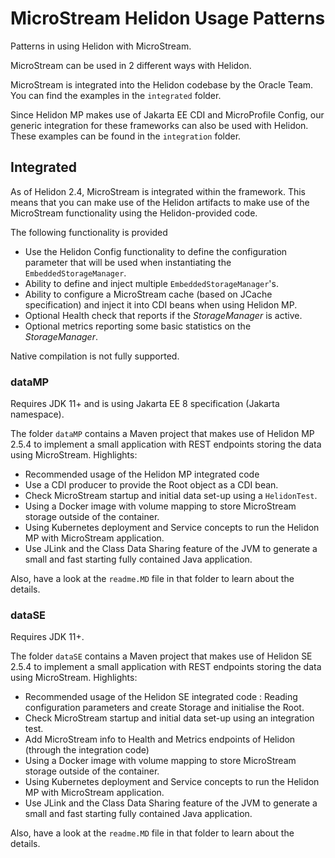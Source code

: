 # MicroStream Helidon Usage Patterns

Patterns in using Helidon with MicroStream.

MicroStream can be used in 2 different ways with Helidon.

MicroStream is integrated into the Helidon codebase by the Oracle Team.  You can find the examples in the `integrated` folder.

Since Helidon MP makes use of Jakarta EE CDI and MicroProfile Config, our generic integration for these frameworks can also be used with Helidon.  These examples can be found in the `integration` folder.


## Integrated

As of Helidon 2.4, MicroStream is integrated within the framework. This means that you can make use of the Helidon artifacts to make use of the MicroStream functionality using the Helidon-provided code.

The following functionality is provided

- Use the Helidon Config functionality to define the configuration parameter that will be used when instantiating the `EmbeddedStorageManager`.
- Ability to define and inject multiple `EmbeddedStorageManager`'s.
- Ability to configure a MicroStream cache (based on JCache specification) and inject it into CDI beans when using Helidon MP.
- Optional Health check that reports if the _StorageManager_ is active.
- Optional metrics reporting some basic statistics on the _StorageManager_.


Native compilation is not fully supported.

### dataMP

Requires JDK 11+ and is using Jakarta EE 8 specification (Jakarta namespace).

The folder `dataMP` contains a Maven project that makes use of Helidon MP 2.5.4 to implement a small application with REST endpoints storing the data using MicroStream. Highlights:

- Recommended usage of the Helidon MP integrated code
- Use a CDI producer to provide the Root object as a CDI bean.
- Check MicroStream startup and initial data set-up using a `HelidonTest`.
- Using a Docker image with volume mapping to store MicroStream storage outside of the container.
- Using Kubernetes deployment and Service concepts to run the Helidon MP with MicroStream application.
- Use JLink and the Class Data Sharing feature of the JVM to generate a small and fast starting fully contained Java application.

Also, have a look at the `readme.MD` file in that folder to learn about the details.

### dataSE

Requires JDK 11+.

The folder `dataSE` contains a Maven project that makes use of Helidon SE 2.5.4 to implement a small application with REST endpoints storing the data using MicroStream. Highlights:

- Recommended usage of the Helidon SE integrated code : Reading configuration parameters and create Storage and initialise the Root.
- Check MicroStream startup and initial data set-up using an integration test.
- Add MicroStream info to Health and Metrics endpoints of Helidon (through the integration code)
- Using a Docker image with volume mapping to store MicroStream storage outside of the container.
- Using Kubernetes deployment and Service concepts to run the Helidon MP with MicroStream application.
- Use JLink and the Class Data Sharing feature of the JVM to generate a small and fast starting fully contained Java application.

Also, have a look at the `readme.MD` file in that folder to learn about the details.
